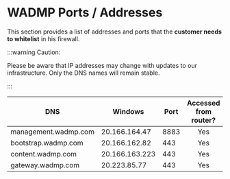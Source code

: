 # WADMP Ports / Addresses

This section provides a list of addresses and ports that the **customer needs to whitelist** in his firewall.

:::warning  Caution:

Please be aware that IP addresses may change with updates to our infrastructure. Only the DNS names will remain stable.

:::

<div align="center">

| DNS                  | Windows        | Port | Accessed from router?      |
| ---------------------| -------------- | ---- | -------------------------- |
| management.wadmp.com | 20.166.164.47  | 8883 | <center> Yes </center>     |
| bootstrap.wadmp.com  | 20.166.162.82  | 443  | <center> Yes </center>     |
| content.wadmp.com    | 20.166.163.223 | 443  | <center> Yes </center>     |
| gateway.wadmp.com    | 20.223.85.77   | 443  | <center> Yes </center>     |

</div>